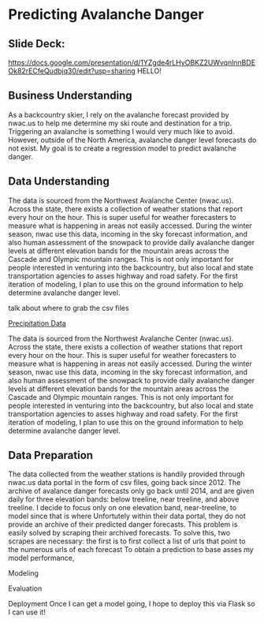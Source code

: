 # Predicting Avalanche Danger

## Slide Deck:
https://docs.google.com/presentation/d/1YZgde4rLHyOBKZ2UWvqnlnnBDEOk82rECfeQudbjq30/edit?usp=sharing
HELLO!


## Business Understanding

As a backcountry skier, I rely on the avalanche forecast provided by nwac.us to help me determine my ski route and destination for a trip. Triggering an avalanche is something I would very much like to avoid. However, outside of the North America, avalanche danger level forecasts do not exist. My goal is to create a regression model to predict avalanche danger. 

## Data Understanding

The data is sourced from the Northwest Avalanche Center (nwac.us). Across the state, there exists a collection of weather stations that report every hour on the hour. This is super useful for weather forecasters to measure what is happening in areas not easily accessed. During the winter season, nwac use this data, incoming  in the sky forecast information, and also human assessment of the snowpack to provide  daily avalanche danger levels at different elevation bands for the mountain areas across the Cascade and Olympic mountain ranges. This is not only important for people interested in venturing into the backcountry, but also local and state transportation agencies to asses highway and road safety. For the first iteration of modeling, I plan to use this on the ground information to help determine avalanche danger level.

talk about where to grab the csv files 

[Precipitation Data](https://www.nwac.us/data-portal/location/stevens-pass/q?field_name=precipitation&year=2019&custom_startdate=2014-01-01&custom_enddate=2019-06-28)

The data is sourced from the Northwest Avalanche Center (nwac.us). Across the state, there exists a collection of weather stations that report every hour on the hour. This is super useful for weather forecasters to measure what is happening in areas not easily accessed. During the winter season, nwac use this data, incoming  in the sky forecast information, and also human assessment of the snowpack to provide  daily avalanche danger levels at different elevation bands for the mountain areas across the Cascade and Olympic mountain ranges. This is not only important for people interested in venturing into the backcountry, but also local and state transportation agencies to asses highway and road safety. For the first iteration of modeling, I plan to use this on the ground information to help determine avalanche danger level.


## Data Preparation
The data collected from the weather stations is handily provided through nwac.us data portal in the form of csv files, going back since 2012. The archive of avalance danger forecasts only go back until 2014, and are given daily for three elevation bands: below treeline, near treeline, and above treeline. I decide to focus only on one elevation band, near-treeline, to model since that is where  Unfortutely  within their data portal, they do not provide an archive of their predicted danger forecasts. This problem is easily solved by scraping their archived forecasts. To solve this, two scrapes are necessary: the first is to first collect a list of urls that point to the numerous urls of each forecast To obtain a prediction to base asses my model performance,

Modeling


Evaluation


Deployment
Once I can get a model going, I hope to deploy this via Flask so I can use it! 


